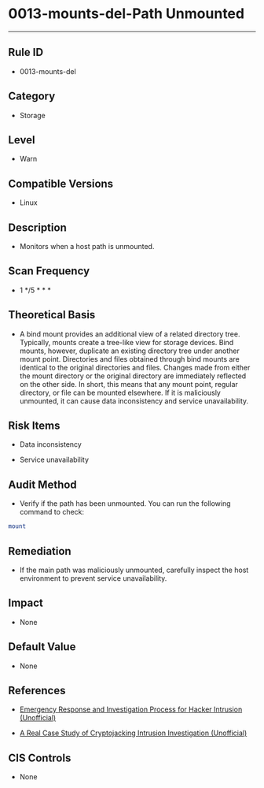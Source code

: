 # 0013-mounts-del-Path Unmounted
---

## Rule ID

- 0013-mounts-del


## Category

- Storage


## Level

- Warn


## Compatible Versions

- Linux


## Description

- Monitors when a host path is unmounted.


## Scan Frequency
- 1 */5 * * *

## Theoretical Basis

- A bind mount provides an additional view of a related directory tree. Typically, mounts create a tree-like view for storage devices. Bind mounts, however, duplicate an existing directory tree under another mount point. Directories and files obtained through bind mounts are identical to the original directories and files. Changes made from either the mount directory or the original directory are immediately reflected on the other side. In short, this means that any mount point, regular directory, or file can be mounted elsewhere. If it is maliciously unmounted, it can cause data inconsistency and service unavailability.


## Risk Items

- Data inconsistency

- Service unavailability


## Audit Method
- Verify if the path has been unmounted. You can run the following command to check:

```bash
mount
```


## Remediation
- If the main path was maliciously unmounted, carefully inspect the host environment to prevent service unavailability.


## Impact

- None


## Default Value

- None


## References

- [Emergency Response and Investigation Process for Hacker Intrusion (Unofficial)](https://www.sohu.com/a/236820450_99899618)

- [A Real Case Study of Cryptojacking Intrusion Investigation (Unofficial)](https://www.cnblogs.com/zsl-find/articles/11688640.html)


## CIS Controls

- None